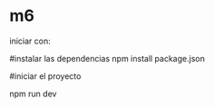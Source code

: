# m6
iniciar con:

#instalar las dependencias
npm install package.json

#iniciar el proyecto

npm run dev

